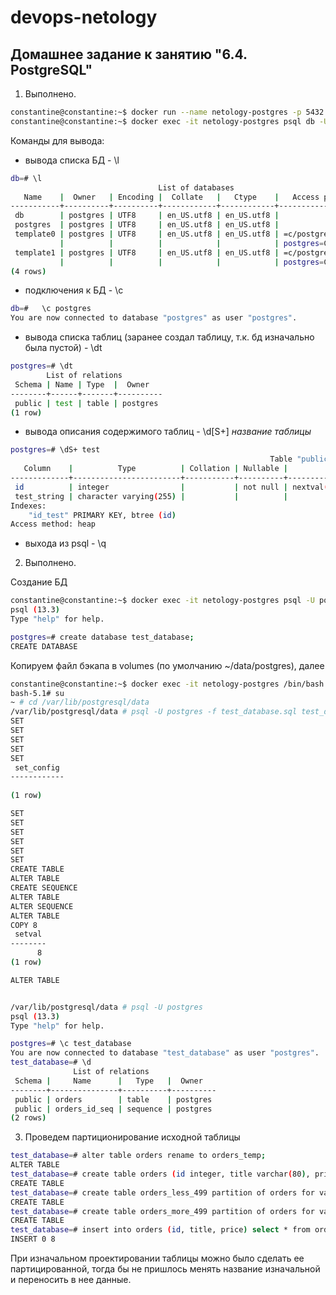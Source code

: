 # devops-netology

## Домашнее задание к занятию "6.4. PostgreSQL"

1) Выполнено.

```bash
constantine@constantine:~$ docker run --name netology-postgres -p 5432:5432 -e POSTGRES_USER=postgres -e POSTGRES_PASSWORD=pass -e POSTGRES_DB=db -e PGDATA=/var/lib/postgresql/data/pgdata -v ~/data/postgres:/var/lib/postgresql/data -d postgres:13.3-alpine3.14
constantine@constantine:~$ docker exec -it netology-postgres psql db -U postgres
```

Команды для вывода:

* вывода списка БД - \l
```bash
db=# \l  
                                 List of databases
   Name    |  Owner   | Encoding |  Collate   |   Ctype    |   Access privileges   
-----------+----------+----------+------------+------------+-----------------------
 db        | postgres | UTF8     | en_US.utf8 | en_US.utf8 | 
 postgres  | postgres | UTF8     | en_US.utf8 | en_US.utf8 | 
 template0 | postgres | UTF8     | en_US.utf8 | en_US.utf8 | =c/postgres          +
           |          |          |            |            | postgres=CTc/postgres
 template1 | postgres | UTF8     | en_US.utf8 | en_US.utf8 | =c/postgres          +
           |          |          |            |            | postgres=CTc/postgres
(4 rows)
```

* подключения к БД - \c
```bash
db=#   \c postgres
You are now connected to database "postgres" as user "postgres".
```

* вывода списка таблиц (заранее создал таблицу, т.к. бд изначально была пустой) - \dt

```bash
postgres=# \dt
        List of relations
 Schema | Name | Type  |  Owner   
--------+------+-------+----------
 public | test | table | postgres
(1 row)

```

* вывода описания содержимого таблиц - \d[S+] *название таблицы*

```bash
postgres=# \dS+ test      
                                                          Table "public.test"
   Column    |          Type          | Collation | Nullable |             Default              | Storage  | Stats target | Description 
-------------+------------------------+-----------+----------+----------------------------------+----------+--------------+-------------
 id          | integer                |           | not null | nextval('test_id_seq'::regclass) | plain    |              | 
 test_string | character varying(255) |           |          |                                  | extended |              | 
Indexes:
    "id_test" PRIMARY KEY, btree (id)
Access method: heap

```

* выхода из psql - \q

2) Выполнено.

Создание БД

```bash
constantine@constantine:~$ docker exec -it netology-postgres psql -U postgres
psql (13.3)
Type "help" for help.

postgres=# create database test_database;
CREATE DATABASE

```

Копируем файл бэкапа в volumes (по умолчанию ~/data/postgres), далее

```bash
constantine@constantine:~$ docker exec -it netology-postgres /bin/bash
bash-5.1# su
~ # cd /var/lib/postgresql/data
/var/lib/postgresql/data # psql -U postgres -f test_database.sql test_database
SET
SET
SET
SET
SET
 set_config 
------------
 
(1 row)

SET
SET
SET
SET
SET
SET
CREATE TABLE
ALTER TABLE
CREATE SEQUENCE
ALTER TABLE
ALTER SEQUENCE
ALTER TABLE
COPY 8
 setval 
--------
      8
(1 row)

ALTER TABLE


/var/lib/postgresql/data # psql -U postgres
psql (13.3)
Type "help" for help.

postgres=# \c test_database
You are now connected to database "test_database" as user "postgres".
test_database=# \d
              List of relations
 Schema |     Name      |   Type   |  Owner   
--------+---------------+----------+----------
 public | orders        | table    | postgres
 public | orders_id_seq | sequence | postgres
(2 rows)


```

3) Проведем партиционирование исходной таблицы

```bash
test_database=# alter table orders rename to orders_temp;
ALTER TABLE
test_database=# create table orders (id integer, title varchar(80), price integer) partition by range(price);
CREATE TABLE
test_database=# create table orders_less_499 partition of orders for values from (0) to (499);
CREATE TABLE
test_database=# create table orders_more_499 partition of orders for values from (499) to (999999999);
CREATE TABLE
test_database=# insert into orders (id, title, price) select * from orders_temp;
INSERT 0 8

```

При изначальном проектировании таблицы можно было сделать ее партицированной, тогда бы не пришлось менять название изначальной и переносить в нее данные.
